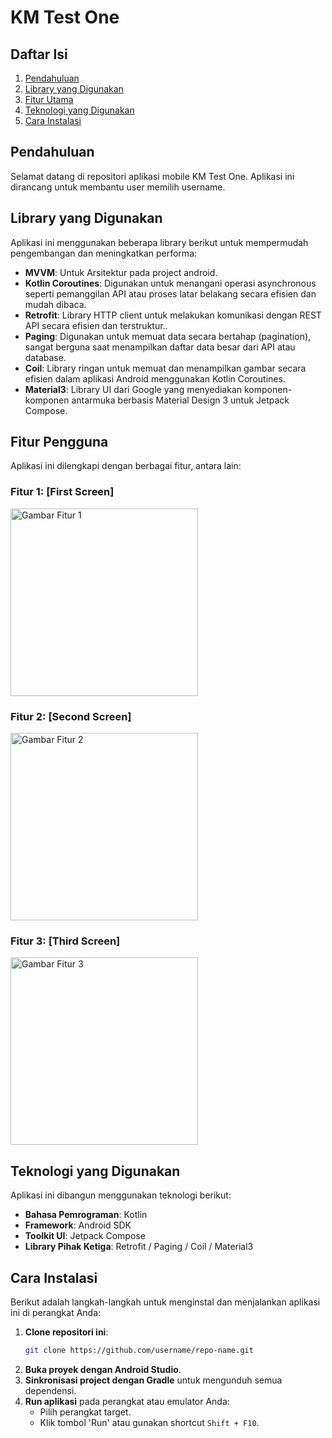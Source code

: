 # KM Test One

## Daftar Isi
1. [Pendahuluan](#pendahuluan)
2. [Library yang Digunakan](#library-yang-digunakan)
3. [Fitur Utama](#fitur-pengguna)
4. [Teknologi yang Digunakan](#teknologi-yang-digunakan)
5. [Cara Instalasi](#cara-instalasi)

## Pendahuluan
Selamat datang di repositori aplikasi mobile KM Test One. Aplikasi ini dirancang untuk membantu user memilih username.

## Library yang Digunakan
Aplikasi ini menggunakan beberapa library berikut untuk mempermudah pengembangan dan meningkatkan performa:
- **MVVM**: Untuk Arsitektur pada project android.
- **Kotlin Coroutines**: Digunakan untuk menangani operasi asynchronous seperti pemanggilan API atau proses latar belakang secara efisien dan mudah dibaca.
- **Retrofit**: Library HTTP client untuk melakukan komunikasi dengan REST API secara efisien dan terstruktur..
- **Paging**: Digunakan untuk memuat data secara bertahap (pagination), sangat berguna saat menampilkan daftar data besar dari API atau database.
- **Coil**: Library ringan untuk memuat dan menampilkan gambar secara efisien dalam aplikasi Android menggunakan Kotlin Coroutines.
- **Material3**: Library UI dari Google yang menyediakan komponen-komponen antarmuka berbasis Material Design 3 untuk Jetpack Compose.
  
## Fitur Pengguna
Aplikasi ini dilengkapi dengan berbagai fitur, antara lain:

### Fitur 1: [First Screen]
<img src="https://github.com/user-attachments/assets/aaf5c778-a479-4db9-90d1-cb9f5bbc4c9c" alt="Gambar Fitur 1" width="300">

### Fitur 2: [Second Screen]
<img src="https://github.com/user-attachments/assets/8853d41a-c5b5-451c-bc62-2d451e4dff30" alt="Gambar Fitur 2" width="300">

### Fitur 3: [Third Screen]
<img src="https://github.com/user-attachments/assets/12f15539-29de-4def-be95-217168a10b80" alt="Gambar Fitur 3" width="300">

## Teknologi yang Digunakan
Aplikasi ini dibangun menggunakan teknologi berikut:
- **Bahasa Pemrograman**: Kotlin
- **Framework**: Android SDK
- **Toolkit UI**: Jetpack Compose
- **Library Pihak Ketiga**: Retrofit / Paging / Coil / Material3

## Cara Instalasi
Berikut adalah langkah-langkah untuk menginstal dan menjalankan aplikasi ini di perangkat Anda:
1. **Clone repositori ini**:
    ```sh
    git clone https://github.com/username/repo-name.git
    ```
2. **Buka proyek dengan Android Studio**.
3. **Sinkronisasi project dengan Gradle** untuk mengunduh semua dependensi.
4. **Run aplikasi** pada perangkat atau emulator Anda:
    - Pilih perangkat target.
    - Klik tombol 'Run' atau gunakan shortcut `Shift + F10`.

